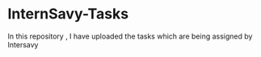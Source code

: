 # InternSavy-Tasks
In this repository , I have uploaded the tasks which are being assigned by Intersavy

